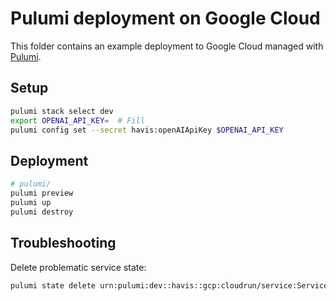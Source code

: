 # Pulumi deployment on Google Cloud

This folder contains an example deployment to Google Cloud managed with [Pulumi](https://www.pulumi.com/).

## Setup

```sh
pulumi stack select dev
export OPENAI_API_KEY=  # Fill
pulumi config set --secret havis:openAIApiKey $OPENAI_API_KEY
```

## Deployment

```sh
# pulumi/
pulumi preview
pulumi up
pulumi destroy
```

## Troubleshooting

Delete problematic service state:

```sh
pulumi state delete urn:pulumi:dev::havis::gcp:cloudrun/service:Service::service --target-dependents
```
